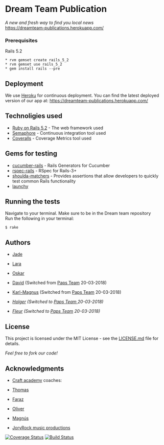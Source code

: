 # Dream Team Publication

*A new and fresh way to find you local news*<br/> https://dreamteam-publications.herokuapp.com/

<!-- ## Getting Started

These instructions will get you a copy of the project up and running on your local machine for development and testing purposes. See deployment for notes on how to deploy the project on a live system.

Hiding this section for now until we have content for it, but keeping it so we won't forget it -->

### Prerequisites

Rails 5.2

```
* rvm gemset create rails_5_2
* rvm gemset use rails_5_2
* gem install rails --pre

```

<!-- ### Installing

A step by step series of examples that tell you have to get a development env running

Say what the step will be

```
Give the example
```

And repeat

```
until finished
```

End with an example of getting some data out of the system or using it for a little demo
Hiding this section for now until we have content for it, but keeping it so we won't forget it -->



<!-- ### Break down into end to end tests

Explain what these tests test and why

```
Give an example
```

### And coding style tests

Explain what these tests test and why

```
Give an example
```
Hiding this section for now until we have content for it, but keeping it so we won't forget it
-->

## Deployment

We use [Heroku](https://www.heroku.com/) for continuous deployment. You can find the latest deployed version of our app at: https://dreamteam-publications.herokuapp.com/

## Technoligies used
* [Ruby on Rails 5.2](http://weblog.rubyonrails.org/2017/11/27/Rails-5-2-Active-Storage-Redis-Cache-Store-HTTP2-Early-Hints-Credentials/) - The web framework used
* [Semaphore](http://semaphoreci.com/) - Continuous integration tool used
* [Coveralls](http://coveralls.io/) - Coverage Metrics tool used


## Gems for testing

* [cucumber-rails](https://github.com/cucumber/cucumber-rails) - Rails Generators for Cucumber
* [rspec-rails](https://github.com/rspec/rspec-rails) - RSpec for Rails-3+
* [shoulda-matchers](https://github.com/thoughtbot/shoulda-matchers) - Provides assertions that allow developers to quickly test common Rails functionality
* [launchy](https://github.com/copiousfreetime/launchy)

## Running the tests

Navigate to your terminal.
Make sure to be in the Dream team repository
Run the following in your terminal:
```
$ rake
```

## Authors

* [Jade](https://github.com/jyuw)
* [Lara](https://github.com/larathordar)
* [Oskar](https://github.com/oskarca)
* [David](https://github.com/holgertidemand) (Switched from [Paps Team](https://github.com/CraftAcademy/paps) 20-03-2018)
* [Karl-Magnus](https://github.com/Fleurtam) (Switched from [Paps Team](https://github.com/CraftAcademy/paps) 20-03-2018)


* *[Holger](https://github.com/holgertidemand) (Switched to [Paps Team ](https://github.com/CraftAcademy/paps) 20-03-2018)*
* *[Fleur](https://github.com/Fleurtam) (Switched to [Paps Team](https://github.com/CraftAcademy/paps) 20-03-2018)*

## License

This project is licensed under the MIT License - see the [LICENSE.md](LICENSE.md) file for details.

*Feel free to fork our code!*

## Acknowledgments

* [Craft academy](https://www.craftacademy.se/english/) coaches:
* [Thomas](https://github.com/tochman)
* [Faraz](https://github.com/faraznaeem)
* [Oliver](https://github.com/oliverochman)
* [Magnús](https://github.com/magnus-thor)


* [JoryRock music productions](https://www.youtube.com/watch?v=U_-fMICFA-A)

[![Coverage Status](https://coveralls.io/repos/github/CraftAcademy/dream_team_publications/badge.svg?branch=develop)](https://coveralls.io/github/CraftAcademy/dream_team_publications?branch=develop)
[![Build Status](https://semaphoreci.com/api/v1/craftacademy/dream_team_publications/branches/develop/badge.svg)](https://semaphoreci.com/craftacademy/dream_team_publications)
